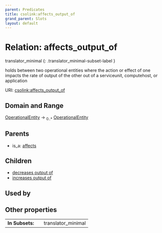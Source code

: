 ```yaml
---
parent: Predicates
title: csolink:affects_output_of
grand_parent: Slots
layout: default
---
```


# Relation: affects_output_of

translator_minimal
{: .translator_minimal-subset-label }


holds between two operational entities where the action or effect of one impacts the rate of output of the other out of a serviceunit, computehost, or application

URI: [csolink:affects_output_of](https://w3id.org/csolink/vocab/affects_output_of)

## Domain and Range

[OperationalEntity](OperationalEntity.md) ->  <sub>0..*</sub> [OperationalEntity](OperationalEntity.md)

## Parents

 *  is_a: [affects](affects.md)

## Children

 *  [decreases output of](decreases_output_of.md)
 *  [increases output of](increases_output_of.md)

## Used by


## Other properties

|  |  |  |
| --- | --- | --- |
| **In Subsets:** | | translator_minimal |

